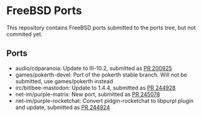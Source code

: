 # FreeBSD Ports

This repository contains FreeBSD ports submitted to the ports tree, but not
commited yet.

## Ports

* audio/cdparanoia: Update to III-10.2, submitted as [PR 200925](https://bugs.freebsd.org/bugzilla/show_bug.cgi?id=200925)
* games/pokerth-devel: Port of the pokerth stable branch. Will not be submitted, use games/pokerth instead
* irc/bitlbee-mastodon: Update to 1.4.4, submitted as [PR 244928](https://bugs.freebsd.org/bugzilla/show_bug.cgi?id=244928)
* net-im/purple-matrix: New port, submitted as [PR 245078](https://bugs.freebsd.org/bugzilla/show_bug.cgi?id=245078)
* net-im/purple-rocketchat: Convert pidgin-rocketchat to libpurpl plugin and update, submitted as [PR 244924](https://bugs.freebsd.org/bugzilla/show_bug.cgi?id=244924)
